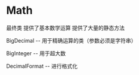 

# Math

最终类 提供了基本数学运算 提供了大量的静态方法

BigDecimal -- 用于精确运算的类（参数必须是字符串）

BigInteger -- 用于超大数

DecimalFormat -- 进行格式化